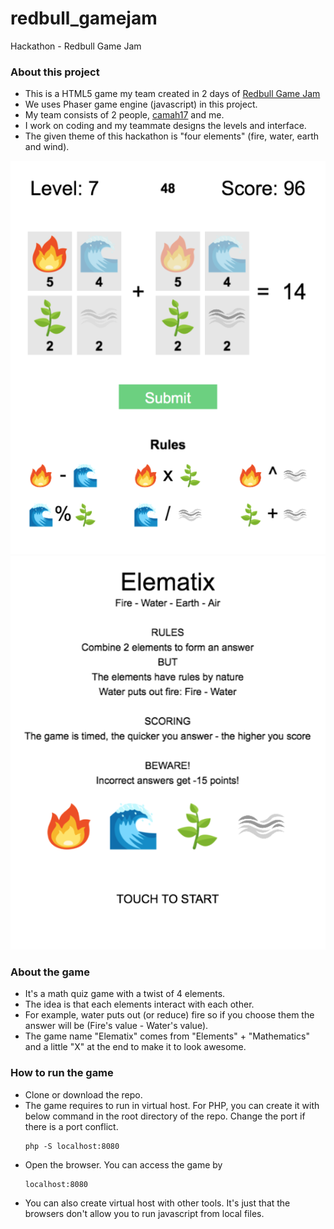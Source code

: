 # redbull_gamejam
Hackathon - Redbull Game Jam

### About this project
* This is a HTML5 game my team created in 2 days of [Redbull Game Jam](https://www.eventbrite.fr/e/billets-mind-game-jam-paris-41644244055)
* We uses Phaser game engine (javascript) in this project.
* My team consists of 2 people, [camah17](https://github.com/camah17) and me.
* I work on coding and my teammate designs the levels and interface.
* The given theme of this hackathon is "four elements" (fire, water, earth and wind).

![elematix1](/screenshot/screenshot1.png?raw=true)
![elematix2](/screenshot/screenshot2.png?raw=true)

### About the game
* It's a math quiz game with a twist of 4 elements.
* The idea is that each elements interact with each other.
* For example, water puts out (or reduce) fire so if you choose them the answer will be (Fire's value - Water's value).
* The game name "Elematix" comes from "Elements" + "Mathematics" and a little "X" at the end to make it to look awesome.

### How to run the game
* Clone or download the repo.
* The game requires to run in virtual host. For PHP, you can create it with below command in the root directory of the repo. Change the port if there is a port conflict.
  ```
  php -S localhost:8080
  ```
* Open the browser. You can access the game by
	```
	localhost:8080
	```
* You can also create virtual host with other tools. It's just that the browsers don't allow you to run javascript from local files.

